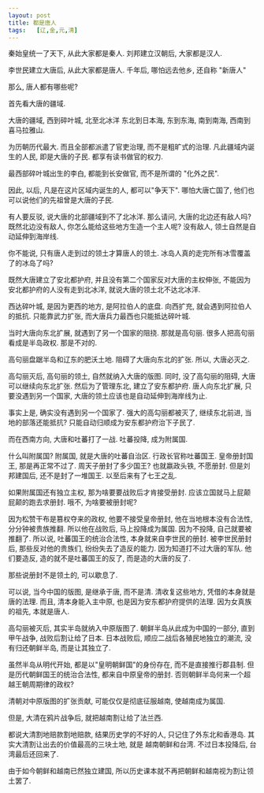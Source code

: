 ```yaml
---
layout: post
title: 都是唐人
tags:   [辽,金,元,清]
---
```


秦始皇统一了天下, 从此大家都是秦人. 刘邦建立汉朝后, 大家都是汉人.

李世民建立大唐后, 从此大家都是唐人.
千年后, 哪怕远去他乡, 还自称 "新唐人"

那么, 唐人都有哪些呢?

首先看大唐的疆域.

大唐的疆域, 西到碎叶城, 北至北冰洋 东北到日本海, 东到东海, 南到南海, 西南到喜马拉雅山.

为历朝历代最大. 而且全部都派遣了官吏治理, 而不是粗旷式的治理. 凡此疆域内诞生的人民, 即是大唐的子民. 都享有读书做官的权力.

最西部碎叶城出生的李白, 都能到长安做官, 而不是所谓的 "化外之民".

因此, 以后, 凡是在这片区域内诞生的人, 都可以"争天下". 哪怕大唐亡国了, 他们也可以说他们的先祖曾是大唐的子民.

有人要反驳, 说大唐的北部疆域到不了北冰洋.
那么请问, 大唐的北边还有敌人吗? 既然北边没有敌人, 你怎么能给这些地方生造一个主人呢?
没有敌人, 领土自然是自动延伸到海岸线.

你不能说, 只有唐人走到过的领土才算唐人的领土. 冰岛人真的走完所有冰雪覆盖了的冰岛了吗?

既然大唐建立了安北都护府, 并且没有第二个国家反对大唐的主权伸张, 不能因为安北都护府的人没有走到北冰洋, 就说大唐的领土北不达北冰洋.

西达碎叶城, 是因为更西的地方, 是阿拉伯人的底盘. 向西扩充, 就会遇到阿拉伯人的抵抗.
只能靠武力扩张, 而大唐兵力最西也只能抵达碎叶城.

当时大唐向东北扩展, 就遇到了另一个国家的阻挠. 那就是高句丽.
很多人把高句丽看成是半岛政权. 那是不对的.

高句丽盘踞半岛和辽东的肥沃土地. 阻碍了大唐向东北的扩张.
所以, 大唐必灭之.

高勾丽灭后, 高句丽的领土, 自然就纳入大唐的版图. 同时, 没了高勾丽的阻碍, 大唐可以继续向东北扩张.
然后为了管理东北, 建立了安东都护府. 唐人向东北扩展, 只要没遇到另一个国家, 大唐的领土应该也是自动延伸到海岸线为止.

事实上是, 确实没有遇到另一个国家了. 强大的高勾丽都被灭了, 继续东北前进, 当地的部落还能抵抗?
只能自动归顺成为安东都护府治下子民了.

而在西南方向, 大唐和吐蕃打了一战. 吐蕃投降, 成为附属国.

什么叫附属国? 附属国, 就是大唐的吐蕃自治区. 行政长官称吐蕃国王.
皇帝册封国王, 那是再正常不过了.
周天子册封了多少国王?
也就嬴政头铁, 不愿册封. 但是刘邦建国后, 还不是封了一堆国王. 以至后来有了七王之乱.

如果附属国还有独立主权, 那为啥要要战败后才肯接受册封. 应该立国就马上屁颠屁颠的跑去求册封.
哦不, 为啥要被册封呢?

因为松赞干布是篡权夺来的政权, 他要不接受皇帝册封, 他在当地根本没有合法性, 分分钟被贵族推翻.
所以他在战败后, 马上投降成为属国. 因为不投降, 自己就要被推翻了.
所以说, 吐蕃国王的统治合法性, 本身就来自李世民的册封. 被李世民册封后, 那些反对他的贵族们, 纷纷失去了造反的能力. 因为知道打不过大唐的军队. 他们要造反, 造的就不是吐蕃国王的反了, 而是造的大唐的反了.

那些说册封不是领土的, 可以歇息了.

可以说, 当今中国的版图, 是继承于唐, 而不是清.
清收复这些地方, 凭借的本身就是唐的法理.
而且, 清本身能入主中原, 也是因为安东都护府提供的法理. 因为女真族的祖先, 本就是唐人.

高勾丽被灭后, 其实半岛就纳入中原版图了.
朝鲜半岛从此成为中国的一部分, 直到甲午战争, 战败后割让给了日本.
日本战败后, 顺应二战后各殖民地独立的潮流, 没有归还朝鲜半岛, 而是让其独立了.

虽然半岛从明代开始, 都是以"皇明朝鲜国"的身份存在, 而不是直接推行郡县制. 但是历代朝鲜国王的统治合法性, 都来自中原皇帝的册封. 否则朝鲜半岛何来一个超越王朝周期律的政权?

清朝对中原版图的扩张贡献, 可能仅仅是彻底征服越南, 使越南成为属国.

但是, 大清在鸦片战争后, 就把越南割让给了法兰西.

都说大清割地赔款割地赔款, 结果历史学的不好的人, 只记住了外东北和香港岛.
其实大清割让出去的价值最高的三块土地, 就是 越南朝鲜和台湾.
不过日本投降后, 台湾最后还回来了.

由于如今朝鲜和越南已然独立建国, 所以历史课本就不再把朝鲜和越南视为割让领土罢了.

